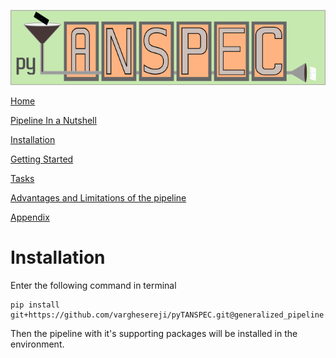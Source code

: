 ![img](pyTANSPEC_logo.png)

[Home](Pipeline_Documentation.html)

[Pipeline In a Nutshell](Pipeline_in_a_nutshell.html)

[Installation](Installation.html)

[Getting Started](Getting_started.html)

[Tasks](Tasks.html)

[Advantages and Limitations of the pipeline](adv_disadv.html)

[Appendix](Appendix.html)


# Installation

Enter the following command in terminal

    pip install git+https://github.com/varghesereji/pyTANSPEC.git@generalized_pipeline

Then the pipeline with it's supporting packages will be installed in the environment.

